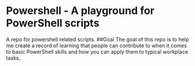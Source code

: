 # Powershell - A playground for PowerShell scripts
A repo for powershell related scripts.
##Goal
The goal of this repo is to help me create a record of learning that people can contribute to when it comes to basic PowerShell skills and how you can apply them to typical workplace tasks.
